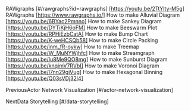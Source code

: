RAWgraphs [#/rawgraphs?id=rawgraphs] [https://youtu.be/2TtYlty-M5g] RAWgraphs [https://www.rawgraphs.io/] How to make Alluvial Diagram [https://youtu.be/6BYac2Pmnno] How to make Sankey Diagram [https://youtu.be/DYTiKjH6oFM] How to make Beeswarm Plot [https://youtu.be/RPHiEzbCatA] How to make Bump Chart [https://youtu.be/K-weHCSQb58] How to make Circle Packing [https://youtu.be/inm_fR-oykw] How to make Treemap [https://youtu.be/W_MuNYWjhfc] How to make Streamgraph [https://youtu.be/Iu8Me9QO8mg] How to make Sunburst Diagram [https://youtu.be/knqimV7RVbI] How to make Voronoi Diagram [https://youtu.be/I7nn29giVug] How to make Hexagonal Binning [https://youtu.be/Q03sVDj32l4]

PreviousActor Network Visualization [#/actor-network-visualization]

NextData Storytelling [#/data-storytelling]